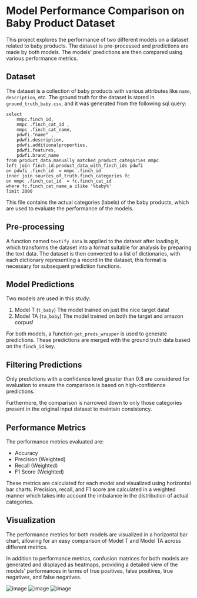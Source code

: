 # Model Performance Comparison on Baby Product Dataset

This project explores the performance of two different models on a dataset related to baby products. The dataset is pre-processed and predictions are made by both models. The models' predictions are then compared using various performance metrics.

## Dataset

The dataset is a collection of baby products with various attributes like `name`, `description`, etc. The ground truth for the dataset is stored in `ground_truth_baby.csv`, and it was generated from the following sql query:
```
select 
	mmpc.finch_id, 
	mmpc .finch_cat_id , 
	mmpc .finch_cat_name, 
	pdwfi."name" , 
	pdwfi.description, 
	pdwfi.additionalproperties, 
	pdwfi.features,
	pdwfi.brand_name
from product_data.manually_matched_product_categories mmpc 
left join finch_id.product_data_with_finch_ids pdwfi 
on pdwfi .finch_id  = mmpc .finch_id 
inner join sources_of_truth.finch_categories fc 
on mmpc .finch_cat_id  = fc.finch_cat_id 
where fc.finch_cat_name_a ilike '%baby%'
limit 2000
```

This file contains the actual categories (labels) of the baby products, which are used to evaluate the performance of the models.

## Pre-processing

A function named `textify_data` is applied to the dataset after loading it, which transforms the dataset into a format suitable for analysis by preparing the text data. The dataset is then converted to a list of dictionaries, 
with each dictionary representing a record in the dataset, this format is necessary for subsequent prediction functions.

## Model Predictions

Two models are used in this study:

1. Model T (`t_baby`) The model trained on just the nice target data!
2. Model TA (`ta_baby`) The model trained on both the target and amazon corpus! 

For both models, a function `get_preds_wrapper` is used to generate predictions. These predictions are merged with the ground truth data based on the `finch_id` key.

## Filtering Predictions

Only predictions with a confidence level greater than 0.8 are considered for evaluation to ensure the comparison is based on high-confidence predictions.

Furthermore, the comparison is narrowed down to only those categories present in the original input dataset to maintain consistency.

## Performance Metrics

The performance metrics evaluated are:

- Accuracy
- Precision (Weighted)
- Recall (Weighted)
- F1 Score (Weighted)

These metrics are calculated for each model and visualized using horizontal bar charts. Precision, recall, and F1 score are calculated in a weighted manner which takes into account the imbalance in the distribution of actual categories.

## Visualization

The performance metrics for both models are visualized in a horizontal bar chart, allowing for an easy comparison of Model T and Model TA across different metrics.

In addition to performance metrics, confusion matrices for both models are generated and displayed as heatmaps, providing a detailed view of the models' performances in terms of true positives, false positives, true negatives, and false negatives.

![image](https://github.com/fincholiver/TA_T_categorization_model_comparison/assets/107002591/d09e2830-f040-4f3c-98a4-a2bab9a8679a)
![image](https://github.com/fincholiver/TA_T_categorization_model_comparison/assets/107002591/872ccb54-3793-415b-a1c0-0b0238441570)
![image](https://github.com/fincholiver/TA_T_categorization_model_comparison/assets/107002591/c439659e-ae60-4fb2-be91-a95f621d1c4c)
